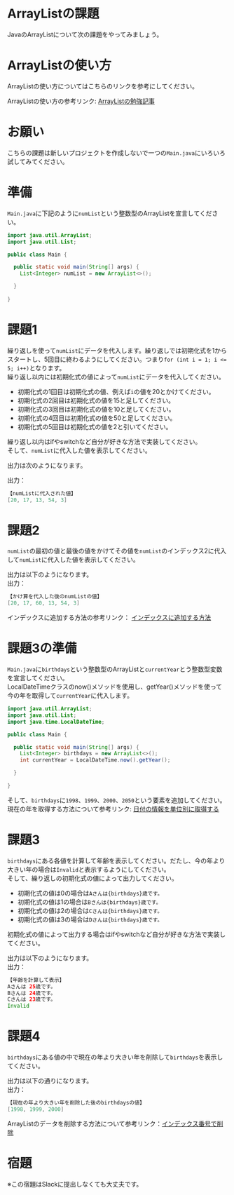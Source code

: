 # ArrayListの課題

JavaのArrayListについて次の課題をやってみましょう。

# ArrayListの使い方

ArrayListの使い方についてはこちらのリンクを参考にしてください。

ArrayListの使い方の参考リンク: [ArrayListの勉強記事]()

# お願い

こちらの課題は新しいプロジェクトを作成しないで一つの`Main.java`にいろいろ試してみてください。

# 準備

`Main.java`に下記のように`numList`という整数型のArrayListを宣言してください。   
 
```java
import java.util.ArrayList;
import java.util.List;

public class Main {

  public static void main(String[] args) {
    List<Integer> numList = new ArrayList<>();

  }
   
}
```

# 課題1

繰り返しを使って`numList`にデータを代入します。繰り返しでは初期化式を1からスタートし、5回目に終わるようにしてください。つまり`for (int i = 1; i <= 5; i++)`となります。   
繰り返し以内には初期化式の値によって`numList`にデータを代入してください。   
- 初期化式の1回目は初期化式の値、例えば`i`の値を20とかけてください。
- 初期化式の2回目は初期化式の値を15と足してください。
- 初期化式の3回目は初期化式の値を10と足してください。
- 初期化式の4回目は初期化式の値を50と足してください。
- 初期化式の5回目は初期化式の値を2と引いてください。

繰り返し以内はifやswitchなど自分が好きな方法で実装してください。   
そして、`numList`に代入した値を表示してください。   
  
出力は次のようになります。  

出力：

```java
【numListに代入された値】
[20, 17, 13, 54, 3]
```

# 課題2

`numList`の最初の値と最後の値をかけてその値を`numList`のインデックス2に代入して`numList`に代入した値を表示してください。   

出力は以下のようになります。     
出力：

```java
【かけ算を代入した後のnumListの値】
[20, 17, 60, 13, 54, 3]
```

インデックスに追加する方法の参考リンク： [インデックスに追加する方法](https://codechacha.com/ja/java-collections-arraylist-add/#2-1%E3%80%82-arraylistaddint-index%E3%80%81e-e%E3%81%AE%E4%BE%8B)

# 課題3の準備 

`Main.java`に`birthdays`という整数型のArrayListと`currentYear`とう整数型変数を宣言してください。   
LocalDateTimeクラスのnow()メソッドを使用し、getYear()メソッドを使って今の年を取得して`currentYear`に代入します。   

```java
import java.util.ArrayList;
import java.util.List;
import java.time.LocalDateTime;

public class Main {

  public static void main(String[] args) {
    List<Integer> birthdays = new ArrayList<>();
    int currentYear = LocalDateTime.now().getYear();

  }
   
}
```

そして、`birthdays`に`1998`、`1999`、`2000`、`2050`という要素を追加してください。   
現在の年を取得する方法について参考リンク: [日付の情報を単位別に取得する](https://flytech.work/blog/11832/)

# 課題3

`birthdays`にある各値を計算して年齢を表示してください。だたし、今の年より大きい年の場合は`Invalid`と表示するようにしてください。   
そして、繰り返しの初期化式の値によって出力してください。   
- 初期化式の値は0の場合は`Aさんは{birthdays}歳です。`
- 初期化式の値は1の場合は`Bさんは{birthdays}歳です。`
- 初期化式の値は2の場合は`Cさんは{birthdays}歳です。`
- 初期化式の値は3の場合は`Dさんは{birthdays}歳です。`

初期化式の値によって出力する場合はifやswitchなど自分が好きな方法で実装してください。   

出力は以下のようになります。   
出力：

```java
【年齢を計算して表示】
Aさんは 25歳です。
Bさんは 24歳です。
Cさんは 23歳です。
Invalid
```

# 課題4

`birthdays`にある値の中で現在の年より大きい年を削除して`birthdays`を表示してください。   

出力は以下の通りになります。   
出力：

```java
【現在の年より大きい年を削除した後のbirthdaysの値】
[1998, 1999, 2000]
```

ArrayListのデータを削除する方法について参考リンク：[インデックス番号で削除](https://nagablog.info/java-beginner-array-operation/#i-8)

# 宿題

※この宿題はSlackに提出しなくても大丈夫です。

